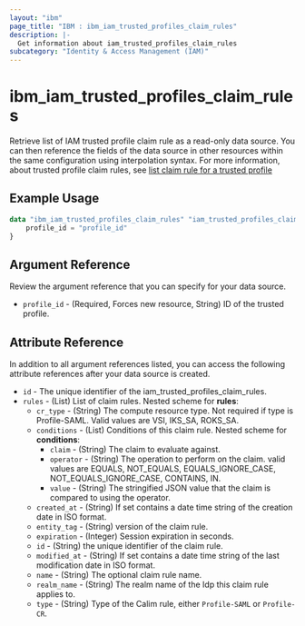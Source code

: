 ```yaml
---
layout: "ibm"
page_title: "IBM : ibm_iam_trusted_profiles_claim_rules"
description: |-
  Get information about iam_trusted_profiles_claim_rules
subcategory: "Identity & Access Management (IAM)"
---
```


# ibm_iam_trusted_profiles_claim_rules

Retrieve list of IAM trusted profile claim rule as a read-only data source. You can then reference the fields of the data source in other resources within the same configuration using interpolation syntax. For more information, about trusted profile claim rules, see [list claim rule for a trusted profile](https://cloud.ibm.com/apidocs/iam-identity-token-api#list-claim-rule)

## Example Usage

```terraform
data "ibm_iam_trusted_profiles_claim_rules" "iam_trusted_profiles_claim_rules" {
	profile_id = "profile_id"
}
```

## Argument Reference

Review the argument reference that you can specify for your data source.

* `profile_id` - (Required, Forces new resource, String) ID of the trusted profile.

## Attribute Reference

In addition to all argument references listed, you can access the following attribute references after your data source is created.

* `id` - The unique identifier of the iam_trusted_profiles_claim_rules.
* `rules` - (List) List of claim rules.
    Nested scheme for **rules**:
	* `cr_type` - (String) The compute resource type. Not required if type is Profile-SAML. Valid values are VSI, IKS_SA, ROKS_SA.
	* `conditions` - (List) Conditions of this claim rule.
	    Nested scheme for **conditions**:
		* `claim` - (String) The claim to evaluate against.
		* `operator` - (String) The operation to perform on the claim. valid values are EQUALS, NOT_EQUALS, EQUALS_IGNORE_CASE, NOT_EQUALS_IGNORE_CASE, CONTAINS, IN.
		* `value` - (String) The stringified JSON value that the claim is compared to using the operator.
	* `created_at` - (String) If set contains a date time string of the creation date in ISO format.
	* `entity_tag` - (String) version of the claim rule.
	* `expiration` - (Integer) Session expiration in seconds.
	* `id` - (String) the unique identifier of the claim rule.
	* `modified_at` - (String) If set contains a date time string of the last modification date in ISO format.
	* `name` - (String) The optional claim rule name.
	* `realm_name` - (String) The realm name of the Idp this claim rule applies to.
	* `type` - (String) Type of the Calim rule, either `Profile-SAML` or `Profile-CR`.

